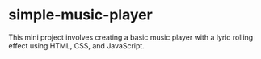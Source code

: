 # simple-music-player
This mini project involves creating a basic music player with a lyric rolling effect using HTML, CSS, and JavaScript.
